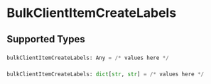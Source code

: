 # BulkClientItemCreateLabels


## Supported Types

### 

```python
bulkClientItemCreateLabels: Any = /* values here */
```

### 

```python
bulkClientItemCreateLabels: dict[str, str] = /* values here */
```

